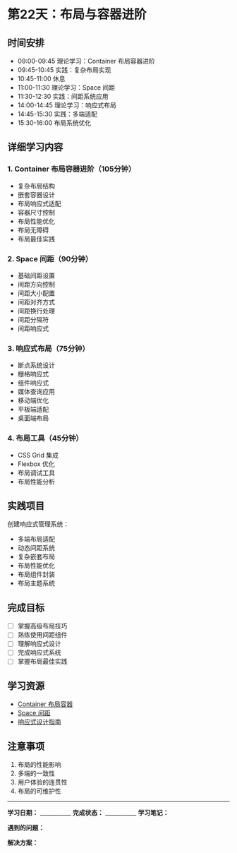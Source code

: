 # 第22天：布局与容器进阶

## 时间安排
- 09:00-09:45 理论学习：Container 布局容器进阶
- 09:45-10:45 实践：复杂布局实现
- 10:45-11:00 休息
- 11:00-11:30 理论学习：Space 间距
- 11:30-12:30 实践：间距系统应用
- 14:00-14:45 理论学习：响应式布局
- 14:45-15:30 实践：多端适配
- 15:30-16:00 布局系统优化

## 详细学习内容

### 1. Container 布局容器进阶（105分钟）
- 复杂布局结构
- 嵌套容器设计
- 布局响应式适配
- 容器尺寸控制
- 布局性能优化
- 布局无障碍
- 布局最佳实践

### 2. Space 间距（90分钟）
- 基础间距设置
- 间距方向控制
- 间距大小配置
- 间距对齐方式
- 间距换行处理
- 间距分隔符
- 间距响应式

### 3. 响应式布局（75分钟）
- 断点系统设计
- 栅格响应式
- 组件响应式
- 媒体查询应用
- 移动端优化
- 平板端适配
- 桌面端布局

### 4. 布局工具（45分钟）
- CSS Grid 集成
- Flexbox 优化
- 布局调试工具
- 布局性能分析

## 实践项目
创建响应式管理系统：
- 多端布局适配
- 动态间距系统
- 复杂嵌套布局
- 布局性能优化
- 布局组件封装
- 布局主题系统

## 完成目标
- [ ] 掌握高级布局技巧
- [ ] 熟练使用间距组件
- [ ] 理解响应式设计
- [ ] 完成响应式系统
- [ ] 掌握布局最佳实践

## 学习资源
- [Container 布局容器](https://element-plus.org/zh-CN/component/container.html)
- [Space 间距](https://element-plus.org/zh-CN/component/space.html)
- [响应式设计指南](https://cn.vuejs.org/guide/best-practices/performance.html)

## 注意事项
1. 布局的性能影响
2. 多端的一致性
3. 用户体验的连贯性
4. 布局的可维护性

---

**学习日期：** ___________
**完成状态：** ___________
**学习笔记：**



**遇到的问题：**



**解决方案：**